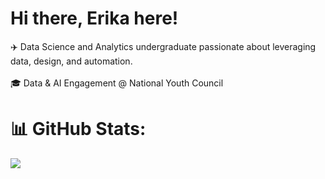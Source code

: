 # Hi there, Erika here!
✈️ Data Science and Analytics undergraduate passionate about leveraging data, design, and automation.<br><br>🎓 Data & AI Engagement @ National Youth Council <br>



# 📊 GitHub Stats:
![](https://nirzak-streak-stats.vercel.app/?user=ebichiaseed&theme=dark&hide_border=false)<br/>

